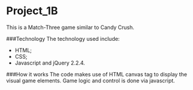 # Project_1B

This is a Match-Three game similar to Candy Crush. 


###Technology
The technology used include:

- HTML;
- CSS;
- Javascript and jQuery 2.2.4.


###How it works
The code makes use of HTML canvas tag to display the visual game elements. Game logic and control is done via javascript.
